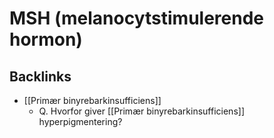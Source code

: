 # MSH (melanocytstimulerende hormon)

## Backlinks
* [[Primær binyrebarkinsufficiens]]
	* Q. Hvorfor giver [[Primær binyrebarkinsufficiens]] hyperpigmentering?

<!-- {BearID:9BDA1730-C5BA-4CA5-8429-8C663AB37E3A-3348-0000057501D66B88} -->
